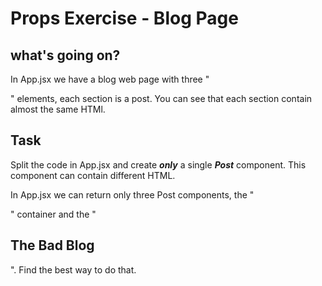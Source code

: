 # Props Exercise - Blog Page

## what's going on?

In App.jsx we have a blog web page with three "<section>" elements, each section is a post.
You can see that each section contain almost the same HTMl.

## Task

Split the code in App.jsx and create **_only_** a single **_Post_** component.
This component can contain different HTML.

In App.jsx we can return only three Post components, the "<div className="App">" container and the "<h1>The Bad Blog</h1>".
Find the best way to do that.
